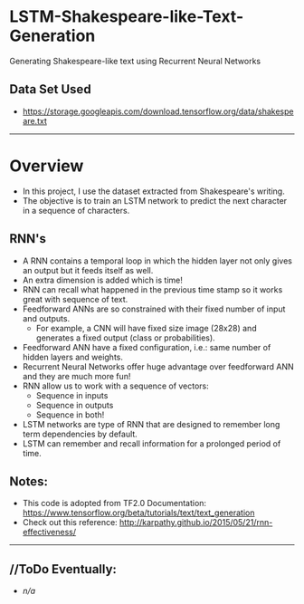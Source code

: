 # LSTM-Shakespeare-like-Text-Generation
Generating Shakespeare-like text using Recurrent Neural Networks

## Data Set Used
 - https://storage.googleapis.com/download.tensorflow.org/data/shakespeare.txt
 
---

# Overview
- In this project, I use the dataset extracted from Shakespeare's writing.
- The objective is to train an LSTM network to predict the next character in a sequence of characters. 

## RNN's 
- A RNN contains a temporal loop in which the hidden layer not only gives an output but it feeds itself as well.
- An extra dimension is added which is time!
- RNN can recall what happened in the previous time stamp so it works great with sequence of text. 
- Feedforward ANNs are so constrained with their fixed number of input and outputs.
  - For example, a CNN will have fixed size image (28x28) and generates a fixed output (class or probabilities).
- Feedforward ANN have a fixed configuration, i.e.: same number of hidden layers and weights.
- Recurrent Neural Networks offer huge advantage over feedforward ANN and they are much more fun!
- RNN allow us to work with a sequence of vectors: 
    - Sequence in inputs
    - Sequence in outputs
    - Sequence in both!
- LSTM networks are type of RNN that are designed to remember long term dependencies by default.
- LSTM can remember and recall information for a prolonged period of time.

## Notes:
- This code is adopted from TF2.0 Documentation: https://www.tensorflow.org/beta/tutorials/text/text_generation
- Check out this reference: http://karpathy.github.io/2015/05/21/rnn-effectiveness/

---

## //ToDo Eventually:
 - *n/a*

